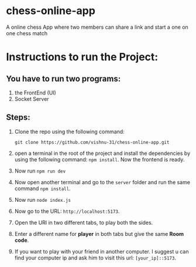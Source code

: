 # chess-online-app
A online chess App where two members can share a link and start a one on one chess match


# Instructions to run the Project:

## You have to run two programs:
1. the FrontEnd (UI)
2. Socket Server

## Steps:

1. Clone the repo using the following command:

    `
    git clone https://github.com/vishnu-31/chess-online-app.git 
    `
2. open a terminal in the root of the project and install the dependencies by using the following command: ` npm install `. Now the frontend is ready.
3. Now run `npm run dev`
4. Now open another terminal and go to the `server` folder and run the same command `npm install`.
5. Now run `node index.js`
6. Now go to the URL: ```http://localhost:5173```.
7. Open the URl in two different tabs, to play both the sides.
8. Enter a different name for **player** in both tabs but give the same **Room code**.
9. If you want to play with your friend in another computer. I suggest u can find your computer ip and ask him to visit this url: ```[your_ip]::5173```. 
